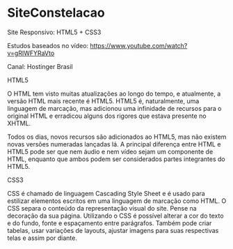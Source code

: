 # SiteConstelacao
 Site Responsivo: HTML5 +  CSS3

 Estudos baseados no vídeo: https://www.youtube.com/watch?v=gRIWFYRaVto
 
 Canal: Hostinger Brasil
 
HTML5 

O HTML tem visto muitas atualizações ao longo do tempo, e atualmente, a versão HTML mais recente é HTML5. HTML5 é, naturalmente, uma linguagem de marcação, mas adicionou uma infinidade de recursos para o original HTML e erradicou alguns dos rigores que estava presente no XHTML. 

Todos os dias, novos recursos são adicionados ao HTML5, mas não existem novas versões numeradas lançadas lá. A principal diferença entre HTML e HTML5 pode ser que nem áudio e nem vídeo sejam um componente de HTML, enquanto que ambos podem ser considerados partes integrantes do HTML5.

CSS3 

CSS é chamado de linguagem Cascading Style Sheet e é usado para estilizar elementos escritos em uma linguagem de marcação como HTML. O CSS separa o conteúdo da representação visual do site. Pense na decoração da sua página. Utilizando o CSS é possível alterar a cor do texto e do fundo, fonte e espaçamento entre parágrafos. Também pode criar tabelas, usar variações de layouts, ajustar imagens para suas respectivas telas e assim por diante.